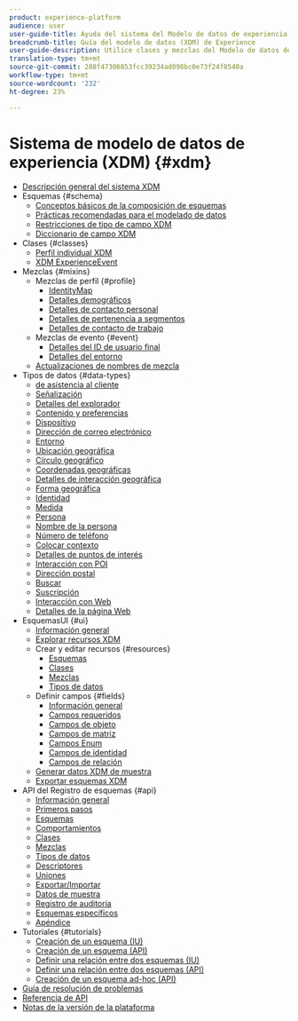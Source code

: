 ```yaml
---
product: experience-platform
audience: user
user-guide-title: Ayuda del sistema del Modelo de datos de experiencia (XDM)
breadcrumb-title: Guía del modelo de datos (XDM) de Experience
user-guide-description: Utilice clases y mezclas del Modelo de datos de experiencia (XDM) para estandarizar los datos de experiencia.
translation-type: tm+mt
source-git-commit: 288f47306853fcc39234ad098bc0e73f24f8540a
workflow-type: tm+mt
source-wordcount: '232'
ht-degree: 23%

---
```



# Sistema de modelo de datos de experiencia (XDM) {#xdm}

* [Descripción general del sistema XDM](home.md)
* Esquemas {#schema}
   * [Conceptos básicos de la composición de esquemas](schema/composition.md)
   * [Prácticas recomendadas para el modelado de datos](schema/best-practices.md)
   * [Restricciones de tipo de campo XDM](schema/field-constraints.md)
   * [Diccionario de campo XDM](schema/field-dictionary.md)
* Clases {#classes}
   * [Perfil individual XDM](./classes/individual-profile.md)
   * [XDM ExperienceEvent](./classes/experienceevent.md)
* Mezclas {#mixins}
   * Mezclas de perfil {#profile}
      * [IdentityMap](./mixins/profile/identitymap.md)
      * [Detalles demográficos](./mixins/profile/person-details.md)
      * [Detalles de contacto personal](./mixins/profile/personal-details.md)
      * [Detalles de pertenencia a segmentos](./mixins/profile/segmentation.md)
      * [Detalles de contacto de trabajo](./mixins/profile/work-details.md)
   * Mezclas de evento {#event}
      * [Detalles del ID de usuario final](./mixins/event/enduserids.md)
      * [Detalles del entorno](./mixins/event/environment-details.md)
   * [Actualizaciones de nombres de mezcla](./mixins/name-updates.md)
* Tipos de datos {#data-types}
   * [de asistencia al cliente](./data-types/application.md)
   * [Señalización](./data-types/beacon.md)
   * [Detalles del explorador](./data-types/browser-details.md)
   * [Contenido y preferencias](./data-types/consents.md)
   * [Dispositivo](./data-types/device.md)
   * [Dirección de correo electrónico](./data-types/email-address.md)
   * [Entorno](./data-types/environment.md)
   * [Ubicación geográfica](./data-types/geo.md)
   * [Círculo geográfico](./data-types/geo-circle.md)
   * [Coordenadas geográficas](./data-types/geo-coordinates.md)
   * [Detalles de interacción geográfica](./data-types/geo-interaction-details.md)
   * [Forma geográfica](./data-types/geo-shape.md)
   * [Identidad](./data-types/identity.md)
   * [Medida](./data-types/measure.md)
   * [Persona](./data-types/person.md)
   * [Nombre de la persona](./data-types/person-name.md)
   * [Número de teléfono](./data-types/phone-number.md)
   * [Colocar contexto](./data-types/place-context.md)
   * [Detalles de puntos de interés](./data-types/poi-details.md)
   * [Interacción con POI](./data-types/poi-interaction.md)
   * [Dirección postal](./data-types/postal-address.md)
   * [Buscar](./data-types/search.md)
   * [Suscripción](./data-types/subscription.md)
   * [Interacción con Web](./data-types/web-interactions.md)
   * [Detalles de la página Web](./data-types/webpage-details.md)
*  EsquemasUI  {#ui}
   * [Información general](./ui/overview.md)
   * [Explorar recursos XDM](./ui/explore.md)
   * Crear y editar recursos {#resources}
      * [Esquemas](./ui/resources/schemas.md)
      * [Clases](./ui/resources/classes.md)
      * [Mezclas](./ui/resources/mixins.md)
      * [Tipos de datos](./ui/resources/data-types.md)
   * Definir campos {#fields}
      * [Información general](./ui/fields/overview.md)
      * [Campos requeridos](./ui/fields/required.md)
      * [Campos de objeto](./ui/fields/object.md)
      * [Campos de matriz](./ui/fields/array.md)
      * [Campos Enum](./ui/fields/enum.md)
      * [Campos de identidad](./ui/fields/identity.md)
      * [Campos de relación](./ui/fields/relationship.md)
   * [Generar datos XDM de muestra](./ui/sample.md)
   * [Exportar esquemas XDM](./ui/export.md)
* API del Registro de esquemas {#api}
   * [Información general](api/overview.md)
   * [Primeros pasos](api/getting-started.md)
   * [Esquemas](api/schemas.md)
   * [Comportamientos](api/behaviors.md)
   * [Clases](api/classes.md)
   * [Mezclas](api/mixins.md)
   * [Tipos de datos](api/data-types.md)
   * [Descriptores](api/descriptors.md)
   * [Uniones](api/unions.md)
   * [Exportar/Importar](api/export-import.md)
   * [Datos de muestra](api/sample-data.md)
   * [Registro de auditoría](api/audit-log.md)
   * [Esquemas específicos](api/ad-hoc.md)
   * [Apéndice](api/appendix.md)
* Tutoriales {#tutorials}
   * [Creación de un esquema (IU)](tutorials/create-schema-ui.md)
   * [Creación de un esquema (API)](tutorials/create-schema-api.md)
   * [Definir una relación entre dos esquemas (IU)](tutorials/relationship-ui.md)
   * [Definir una relación entre dos esquemas (API)](tutorials/relationship-api.md)
   * [Creación de un esquema ad-hoc (API)](tutorials/ad-hoc.md)
* [Guía de resolución de problemas](troubleshooting-guide.md)
* [Referencia de API](https://www.adobe.io/apis/experienceplatform/home/api-reference.html#!acpdr/swagger-specs/schema-registry.yaml)
* [Notas de la versión de la plataforma](https://www.adobe.com/go/platform-release-notes-en)